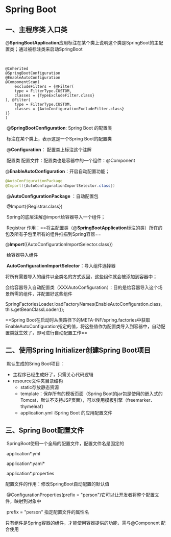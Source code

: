 

# Spring Boot



##  一、主程序类 入口类

​		@**SpringBootApplication**应用标注在某个类上说明这个类是SpringBoot的主配置类；通过被标注类来启动SpringBoot

​	

```
@Inherited
@SpringBootConfiguration
@EnableAutoConfiguration
@ComponentScan(
    excludeFilters = {@Filter(
    type = FilterType.CUSTOM,
    classes = {TypeExcludeFilter.class}
), @Filter(
    type = FilterType.CUSTOM,
    classes = {AutoConfigurationExcludeFilter.class}
)}
)
```

​	@**SpringBootConfiguration**: Spring Boot 的配置类

​			标注在某个类上，表示这是一个Spring Boot的配置类

​				@**Configuration**： 配置类上标注这个注解

​							配置类   配置文件：配置类也是容器中的一个组件：@Component



@**EnableAutoConfiguration**：开启自动配置功能；

```java
@AutoConfigurationPackage
@Import({AutoConfigurationImportSelector.class})
```

​		@**AutoConfigurationPackage** ：自动配置包

​				@Import({Registrar.class})

​					Spring的底层注解@import给容器导入一个组件；

​					Registrar 作用：==将主配置类（@**SpringBootApplication**标注的类）所在的包及所有子包里所有的组件扫描到Spring容器==

​		@**Import**({AutoConfigurationImportSelector.class})

​				给容器导入组件

​					**AutoConfigurationImportSelector**：导入组件选择器

​					将所有需要导入的组件以全类名的方式返回，这些组件就会被添加到容器中；

​					会给容器导入自动配置类（XXXAutoConfiguration）：目的是给容器导入这个场景所需的组件，并配置好这些组件

SpringFactoriesLoader.loadFactoryNames(EnableAutoConfiguration.class, this.getBeanClassLoader());

==Spring Boot在启动时从类路径下的META-INF/spring.factories中获取EnableAutoConfiguration指定的值，将这些值作为配置类导入到容器中，自动配置类就生效了，即可进行自动配置工作==

## 二、使用Spring Initializer创建Spring Boot项目

​			默认生成的Sring Boot项目：

- 主程序已经生成好了，只需关心代码逻辑
- resource文件夹目录结构
  - static存放静态资源
  - template：保存所有的模板页面（Spring Boot的jar包是使用的嵌入式的Tomcat，默认不支持JSP页面），可以使用模板引擎（freemarker、thymeleaf）
  - application.yml :Spring Boot 的应用配置文件
  

## 三、Spring Boot配置文件

​	SpringBoot使用一个全局的配置文件，配置文件名是固定的

​	application*.yml

​	application*.yaml*

​	application*.properties

配置文件的作用：修改SpringBoot自动配置的默认值

​	@ConfigurationProperties(prefix = "person")它可以让开发者将整个配置文件，映射到对象中

​	prefix = "person" 指定配置文件的属性名

只有组件是Spring容器的组件，才能使用容器提供的功能，需与@Component 配合使用

